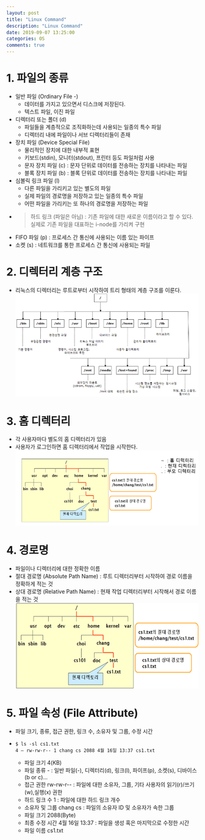 ```yaml
---
layout: post
title: "Linux Command"
description: "Linux Command"
date: 2019-09-07 13:25:00
categories: OS
comments: true
---
```


# 1. 파일의 종류
- 일반 파일 (Ordinary File -)
  - 데이터를 가지고 있으면서 디스크에 저장된다.
  - 텍스트 파일, 이진 파일
- 디렉터리 또는 폴더 (d)
  - 파일들을 계층적으로 조직화하는데 사용되는 일종의 특수 파일
  - 디렉터리 내에 파일이나 서브 디렉터리들이 존재
- 장치 파일 (Device Special File)
  - 물리적인 장치에 대한 내부적 표현
  - 키보드(stdin), 모니터(stdout), 프린터 등도 파일처럼 사용
  - 문자 장치 파일 (c) : 문자 단위로 데이터를 전송하는 장치를 나타내는 파일
  - 블록 장치 파일 (b) : 블록 단위로 데이터를 전송하는 장치를 나타내는 파일
- 심볼릭 링크 파일 (l)
  - 다른 파일을 가리키고 있는 별도의 파일
  - 실제 파일의 경로명을 저장하고 있는 일종의 특수 파일
  - 어떤 파일을 가리키는 또 하나의 경로명을 저장하는 파일
- > 하드 링크 (파일은 아님) : 기존 파일에 대한 새로운 이름이라고 할 수 있다. 실제로 기존 파일을 대표하는 i-node를 가리켜 구현
- FIFO 파일 (p) : 프로세스 간 통신에 사용되는 이름 있는 파이프
- 소켓 (s) : 네트워크를 통한 프로세스 간 통신에 사용되는 파일

# 2. 디렉터리 계층 구조
- 리눅스의 디렉터리는 루트로부터 시작하여 트리 형태의 계층 구조를 이룬다.
![Directory Hierarchy Structure](../../assets/OS/21.PNG)

# 3. 홈 디렉터리
- 각 사용자마다 별도의 홈 디렉터리가 있음
- 사용자가 로그인하면 홈 디렉터리에서 작업을 시작한다.
![Home Directory](../../assets/OS/22.PNG)

# 4. 경로명
- 파일이나 디렉터리에 대한 정확한 이름
- 절대 경로명 (Absolute Path Name) : 루트 디렉터리부터 시작하여 경로 이름을 정확하게 적는 것
- 상대 경로명 (Relative Path Name) : 현재 작업 디렉터리부터 시작해서 경로 이름을 적는 것
![Path Name](../../assets/OS/23.PNG)

# 5. 파일 속성 (File Attribute)
- 파일 크기, 종류, 접근 권한, 링크 수, 소유자 및 그룹, 수정 시간
- ```
  $ ls -sl cs1.txt
  4 – rw-rw-r-- 1 chang cs 2088 4월 16일 13:37 cs1.txt
  ```
  - 파일 크기 4(KB)
  - 파일 종류 - : 일반 파일(-), 디렉터리(d), 링크(l), 파이프(p), 소켓(s), 디바이스(b or c)...
  - 접근 권한 rw-rw-r-- : 파일에 대한 소유자, 그룹, 기타 사용자의 읽기(r)/쓰기(w),실행(x) 권한
  - 하드 링크 수 1 : 파일에 대한 하드 링크 개수
  - 소유자 및 그룹 chang cs : 파일의 소유자 ID 및 소유자가 속한 그룹
  - 파일 크기 2088(Byte)
  - 최종 수정 시간 4월 16일 13:37 : 파일을 생성 혹은 마지막으로 수정한 시간
  - 파일 이름 cs1.txt